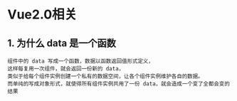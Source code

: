 

# Vue2.0相关
## 1. 为什么 data 是一个函数
```
组件中的 data 写成一个函数，数据以函数返回值形式定义，
这样每复用一次组件，就会返回一份新的 data，
类似于给每个组件实例创建一个私有的数据空间，让各个组件实例维护各自的数据。
而单纯的写成对象形式，就使得所有组件实例共用了一份 data，就会造成一个变了全都会变的结果
```